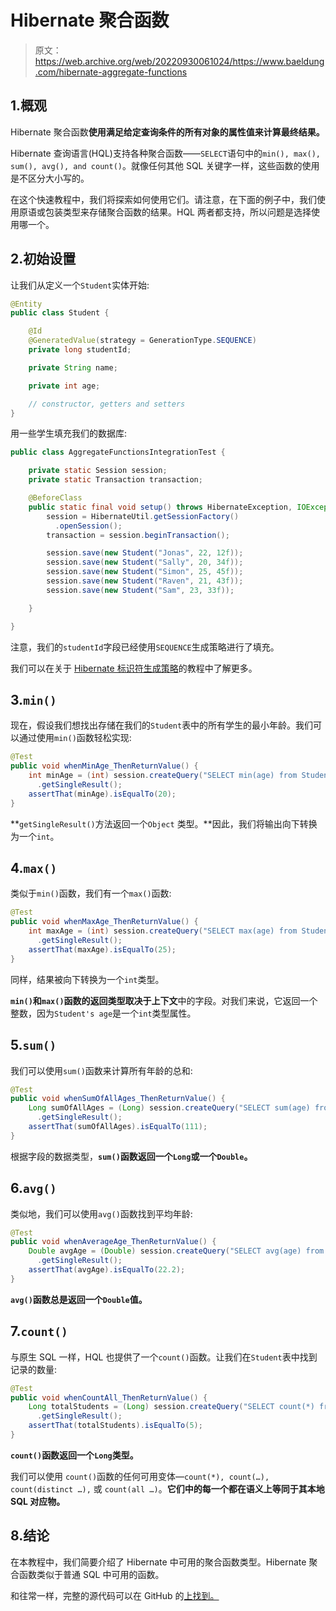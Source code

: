 # Hibernate 聚合函数

> 原文：<https://web.archive.org/web/20220930061024/https://www.baeldung.com/hibernate-aggregate-functions>

## 1.概观

Hibernate 聚合函数**使用满足给定查询条件的所有对象的属性值来计算最终结果。**

Hibernate 查询语言(HQL)支持各种聚合函数——`SELECT`语句中的`min(), max(), sum(), avg(), and count()`。就像任何其他 SQL 关键字一样，这些函数的使用是不区分大小写的。

在这个快速教程中，我们将探索如何使用它们。请注意，在下面的例子中，我们使用原语或包装类型来存储聚合函数的结果。HQL 两者都支持，所以问题是选择使用哪一个。

## 2.初始设置

让我们从定义一个`Student`实体开始:

```java
@Entity
public class Student {

    @Id
    @GeneratedValue(strategy = GenerationType.SEQUENCE)
    private long studentId;

    private String name;

    private int age;

    // constructor, getters and setters
}
```

用一些学生填充我们的数据库:

```java
public class AggregateFunctionsIntegrationTest {

    private static Session session;
    private static Transaction transaction;

    @BeforeClass
    public static final void setup() throws HibernateException, IOException {
        session = HibernateUtil.getSessionFactory()
          .openSession();
        transaction = session.beginTransaction();

        session.save(new Student("Jonas", 22, 12f));
        session.save(new Student("Sally", 20, 34f));
        session.save(new Student("Simon", 25, 45f));
        session.save(new Student("Raven", 21, 43f));
        session.save(new Student("Sam", 23, 33f));

    }

}
```

注意，我们的`studentId`字段已经使用`SEQUENCE`生成策略进行了填充。

我们可以在关于 [Hibernate 标识符生成策略](/web/20220526043258/https://www.baeldung.com/hibernate-identifiers)的教程中了解更多。

## 3.`min()`

现在，假设我们想找出存储在我们的`Student`表中的所有学生的最小年龄。我们可以通过使用`min()`函数轻松实现:

```java
@Test
public void whenMinAge_ThenReturnValue() {
    int minAge = (int) session.createQuery("SELECT min(age) from Student")
      .getSingleResult();
    assertThat(minAge).isEqualTo(20);
}
```

**`getSingleResult()`方法返回一个`Object` 类型。**因此，我们将输出向下转换为一个`int`。

## 4.`max()`

类似于`min()`函数，我们有一个`max()`函数:

```java
@Test
public void whenMaxAge_ThenReturnValue() {
    int maxAge = (int) session.createQuery("SELECT max(age) from Student")
      .getSingleResult();
    assertThat(maxAge).isEqualTo(25);
}
```

同样，结果被向下转换为一个`int`类型。

**`min()`和`max()`函数的返回类型取决于上下文**中的字段。对我们来说，它返回一个整数，因为`Student's age`是一个`int`类型属性。

## 5.`sum()`

我们可以使用`sum()`函数来计算所有年龄的总和:

```java
@Test
public void whenSumOfAllAges_ThenReturnValue() {
    Long sumOfAllAges = (Long) session.createQuery("SELECT sum(age) from Student")
      .getSingleResult();
    assertThat(sumOfAllAges).isEqualTo(111);
}
```

根据字段的数据类型，**`sum()`函数返回一个`Long`或一个`Double`。**

## 6.`avg()`

类似地，我们可以使用`avg()`函数找到平均年龄:

```java
@Test
public void whenAverageAge_ThenReturnValue() {
    Double avgAge = (Double) session.createQuery("SELECT avg(age) from Student")
      .getSingleResult();
    assertThat(avgAge).isEqualTo(22.2);
}
```

**`avg()`函数总是返回一个`Double`值。**

## 7.`count()`

与原生 SQL 一样，HQL 也提供了一个`count()`函数。让我们在`Student`表中找到记录的数量:

```java
@Test
public void whenCountAll_ThenReturnValue() {
    Long totalStudents = (Long) session.createQuery("SELECT count(*) from Student")
      .getSingleResult();
    assertThat(totalStudents).isEqualTo(5);
}
```

**`count()`函数返回一个`Long`类型。**

我们可以使用 `count()`函数的任何可用变体—`count(*), count(…),` `count(distinct …),` 或 `count(all …)`。**它们中的每一个都在语义上等同于其本地 SQL 对应物。**

## 8.结论

在本教程中，我们简要介绍了 Hibernate 中可用的聚合函数类型。Hibernate 聚合函数类似于普通 SQL 中可用的函数。

和往常一样，完整的源代码可以在 GitHub 的[上找到。](https://web.archive.org/web/20220526043258/https://github.com/eugenp/tutorials/tree/master/persistence-modules/hibernate-enterprise)